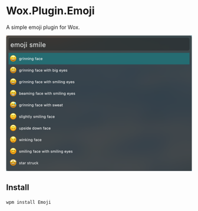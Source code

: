 # Wox.Plugin.Emoji

A simple emoji plugin for Wox.

![snapshot](snapshot/snapshot.png)

## Install

`wpm install Emoji`
